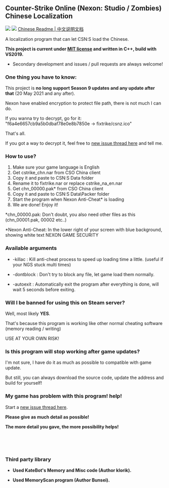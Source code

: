 ## Counter-Strike Online (Nexon: Studio / Zombies) Chinese Localization

[![](https://img.shields.io/badge/License-MIT-green)](./LICENSE)
[![](https://img.shields.io/badge/Release%20Version-1.3.4%20fixed-green)](https://github.com/dounai2333/CSNS-Chinese-Localization/releases/tag/1.3.4)
[Chinese Readme | 中文说明文档](./README_CN.md)

A localization program that can let CSN:S load the Chinese.

**This project is current under [MIT license](./LICENSE) and written in C++, build with VS2019.**

- Secondary development and issues / pull requests are always welcome!

### One thing you have to know:
This project is **no long support Season 9 updates and any update after that** (20 May 2021 and any after).

Nexon have enabled encryption to protect file path, there is not much I can do.

If you wanna try to decrypt, go for it: "f6a4e6657cb9a5b0dbaf78e0e8b7850e -> fixtrike/csnz.ico"

That's all.

If you got a way to decrypt it, feel free to [new issue thread here](https://github.com/dounai2333/CSNS-Chinese-Localization/issues/new) and tell me.

### How to use?
1. Make sure your game language is English
2. Get cstrike_chn.nar from CSO China client
3. Copy it and paste to CSN:S Data folder
4. Rename it to fixtrike.nar or replace cstrike_na_en.nar
5. Get chn_00000.pak* from CSO China client
6. Copy it and paste to CSN:S Data\Packer folder
7. Start the program when Nexon Anti-Cheat* is loading
8. We are done! Enjoy it!

*chn_00000.pak: Don't doubt, you also need other files as this (chn_00001.pak, 00002 etc..)

*Nexon Anti-Cheat: In the lower right of your screen with blue background, showing white text NEXON GAME SECURITY

### Available arguments

- -killac : Kill anti-cheat process to speed up loading time a little. (useful if your NGS stuck multi times)

- -dontblock : Don't try to block any file, let game load them normally.

- -autoexit : Automatically exit the program after everything is done, will wait 5 seconds before exiting.

### Will I be banned for using this on Steam server?
Well, most likely **YES**.

That's because this program is working like other normal cheating software (memory reading / writing)

USE AT YOUR OWN RISK!

### Is this program will stop working after game updates?
I'm not sure, I have do it as much as possible to compatible with game update.

But still, you can always download the source code, update the address and build for yourself!

### My game has problem with this program! help!
Start a [new issue thread here](https://github.com/dounai2333/CSNS-Chinese-Localization/issues/new).

**Please give as much detail as possible!**

**The more detail you gave, the more possibility helps!**

‮

‮

### Third party library

- **Used KateBot's Memory and Misc code (Author klorik).**

- **Used MemoryScan program (Author Bunsei).**
